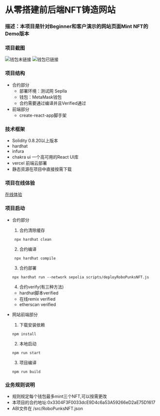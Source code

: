 # 从零搭建前后端NFT铸造网站

### 描述：本项目是针对Beginner和客户演示的网站页面Mint NFT的Demo版本

### 项目截图
![钱包未链接](/public/images/WX20231213-093741@2x.png)
![钱包已链接](/public/images/WX20231213-093754@2x.png)

### 项目结构
- 合约部分
  - 部署环境：测试网 Seplla
  - 钱包：MetaMask钱包
  - 合约需要通过编译并且Verified通过
- 前端部分
  - create-react-app脚手架
  
### 技术框架
- Solidity 0.8.20以上版本
- hardhat
- infura
- chakra ui 一个高可用的React UI库
- vercel 前端云部署
- 静态资源在项目中直接按需下载
  
### 项目在线体验
[在线体验](https://full-mint-website-cyptojunes-projects.vercel.app/)  

### 项目启动
- 合约部分
   1. 合约清除缓存
    ```
     npx hardhat clean
    ```
   2. 合约编译
    ```
     npx hardhat compile
    ```
   3. 合约部署
    ```
    npx hardhat run --network sepolia scripts/deployRoboPunksNFT.js
    ``` 
   4. 合约verify(有三种方法)
   -  hardhat脚本verified
   -  在线remix verified
   -  etherscan verified
  
- 网站前端部分
  
  1. 下载安装依赖
    ```
    npm install
    ```
   2. 本地启动
   ```
   npm run start
   ```
   3. 项目编译
   ```
   npm run build
   ```
### 业务规则说明
- 规则规定每个钱包最多mint三个NFT,可以按需更改
- 本项目的合约地址:0x3304F3F0033dcE9D4c6a53A59266eD2aE75D1617
- ABI文件在 /src/RoboPunksNFT.json

